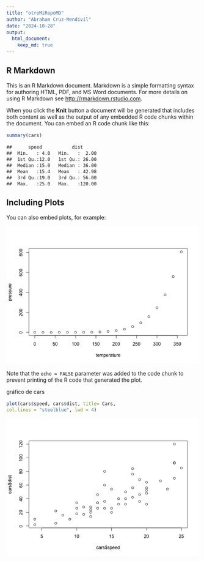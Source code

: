 ```yaml
---
title: "otroMiRepoMD"
author: "Abraham Cruz-Mendívil"
date: "2024-10-28"
output: 
  html_document:
    keep_md: true 
---
```




## R Markdown

This is an R Markdown document. Markdown is a simple formatting syntax for authoring HTML, PDF, and MS Word documents. For more details on using R Markdown see <http://rmarkdown.rstudio.com>.

When you click the **Knit** button a document will be generated that includes both content as well as the output of any embedded R code chunks within the document. You can embed an R code chunk like this:


``` r
summary(cars)
```

```
##      speed           dist       
##  Min.   : 4.0   Min.   :  2.00  
##  1st Qu.:12.0   1st Qu.: 26.00  
##  Median :15.0   Median : 36.00  
##  Mean   :15.4   Mean   : 42.98  
##  3rd Qu.:19.0   3rd Qu.: 56.00  
##  Max.   :25.0   Max.   :120.00
```

## Including Plots

You can also embed plots, for example:

![](MiRepo_files/figure-html/pressure-1.png)<!-- -->

Note that the `echo = FALSE` parameter was added to the code chunk to prevent printing of the R code that generated the plot.

gráfico de cars

``` r
plot(cars$speed, cars$dist, title= Cars,
col.lines = "steelblue", lwd = 4)
```

![](MiRepo_files/figure-html/unnamed-chunk-1-1.png)<!-- -->

